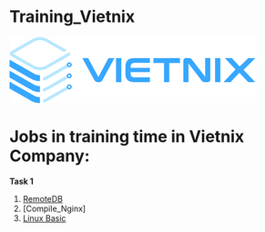 # Training_Vietnix

![header](/img/Vietnix.png) 

# **Jobs in training time in Vietnix Company:**

**Task 1** 
1. [RemoteDB](https://github.com/namhikelo/Training_Vietnix/blob/main/Task%201/RemoteDB.md)
2. [Compile_Nginx]
3. [Linux Basic](https://github.com/namhikelo/Training_Vietnix/blob/main/Task%201/Task1.md)
